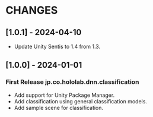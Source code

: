 # CHANGES

## [1.0.1] - 2024-04-10

- Update Unity Sentis to 1.4 from 1.3.

## [1.0.0] - 2024-01-01

### First Release jp.co.hololab.dnn.classification

- Add support for Unity Package Manager.
- Add classification using general classification models.
- Add sample scene for classification.
